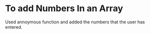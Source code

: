 # To add Numbers In an Array

Used annoymous function and added the numbers that the user has entered.
